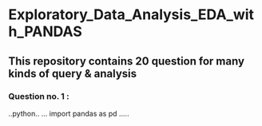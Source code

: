 # Exploratory_Data_Analysis_EDA_with_PANDAS
## This repository contains 20 question for many kinds of query & analysis
### Question no. 1 : 
..python..
... import pandas as pd .....


